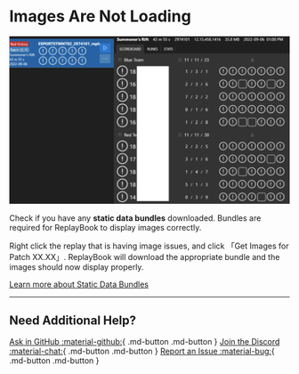 # Images Are Not Loading

![Example of issue](../images/troubleshooting/imagesNotLoading_example.png)

Check if you have any **static data bundles** downloaded. Bundles are required for ReplayBook to display images correctly.

Right click the replay that is having image issues, and click 「Get Images for Patch XX.XX」. ReplayBook will download the appropriate bundle and the images should now display properly.

[Learn more about Static Data Bundles](../getting_started/get-static-data-bundles.md)

---

## Need Additional Help?

[Ask in GitHub :material-github:](https://github.com/fraxiinus/ReplayBook/discussions){ .md-button .md-button }
[Join the Discord :material-chat:](https://discord.gg/c33Rc5J){ .md-button .md-button }
[Report an Issue :material-bug:](https://github.com/fraxiinus/ReplayBook/issues/new/choose){ .md-button .md-button }

